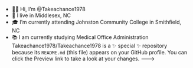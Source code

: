 - ✋🏻 Hi, I’m @Takeachance1978
- 🏡 I live in Middlesex, NC
- 🎓 I’m currently attending Johnston Community College in Smithfield, NC
- 📚 I am currently studying Medical Office Administration 
Takeachance1978/Takeachance1978 is a ✨ special ✨ repository because its `README.md` (this file) appears on your GitHub profile.
You can click the Preview link to take a look at your changes.
--->
